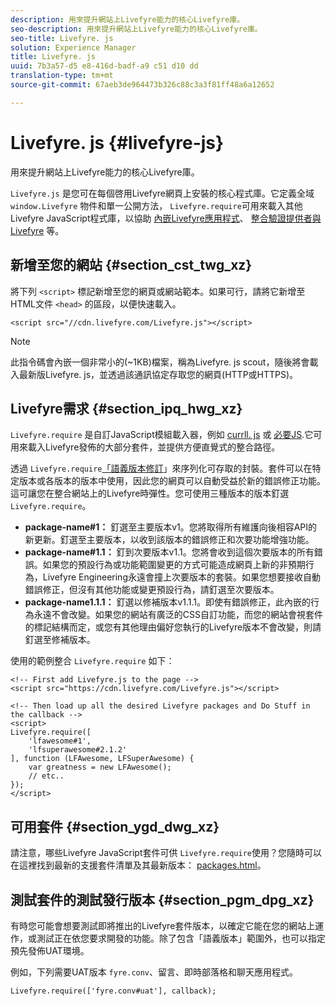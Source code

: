 ```yaml
---
description: 用來提升網站上Livefyre能力的核心Livefyre庫。
seo-description: 用來提升網站上Livefyre能力的核心Livefyre庫。
seo-title: Livefyre. js
solution: Experience Manager
title: Livefyre. js
uuid: 7b3a57-d5 e8-416d-badf-a9 c51 d10 dd
translation-type: tm+mt
source-git-commit: 67aeb3de964473b326c88c3a3f81ff48a6a12652

---
```



# Livefyre. js {#livefyre-js}

用來提升網站上Livefyre能力的核心Livefyre庫。

`Livefyre.js` 是您可在每個啓用Livefyre網頁上安裝的核心程式庫。它定義全域 `window.Livefyre` 物件和單一公開方法， `Livefyre.require`可用來載入其他Livefyre JavaScript程式庫，以協助 [內嵌Livefyre應用程式](/help/implementation/c-getting-started/c-implementation-process/c-using-livefyre.js-to-create-customize-and-use-apps-on-your-site.md)、 [整合驗證提供者與Livefyre](/help/implementation/t-about-identity-integration/t-about-identity-integration.md) 等。

## 新增至您的網站 {#section_cst_twg_xz}

將下列 `<script>` 標記新增至您的網頁或網站範本。如果可行，請將它新增至HTML文件 `<head>` 的區段，以便快速載入。

```
<script src="//cdn.livefyre.com/Livefyre.js"></script>
```

>[!NOTE]
>
>此指令碼會內嵌一個非常小的(~1KB)檔案，稱為Livefyre. js scout，隨後將會載入最新版Livefyre. js，並透過該通訊協定存取您的網頁(HTTP或HTTPS)。

## Livefyre需求 {#section_ipq_hwg_xz}

`Livefyre.require` 是自訂JavaScript模組載入器，例如 [currll. js](https://github.com/cujojs/curl) 或 [必要JS](https://requirejs.org/).它可用來載入Livefyre發佈的大部分套件，並提供方便直覺式的整合路徑。

透過 `Livefyre.require`[「語義版本修訂](https://semver.org/)」來序列化可存取的封裝。套件可以在特定版本或各版本的版本中使用，因此您的網頁可以自動受益於新的錯誤修正功能。這可讓您在整合網站上的Livefyre時彈性。您可使用三種版本的版本釘選 `Livefyre.require`。

* **package-name#1：** 釘選至主要版本v1。您將取得所有維護向後相容API的新更新。釘選至主要版本，以收到該版本的錯誤修正和次要功能增強功能。
* **package-name#1.1：** 釘到次要版本v1.1。您將會收到這個次要版本的所有錯誤。如果您的預設行為或功能範圍變更的方式可能造成網頁上新的非預期行為，Livefyre Engineering永遠會撞上次要版本的套裝。如果您想要接收自動錯誤修正，但沒有其他功能或變更預設行為，請釘選至次要版本。
* **package-name1.1.1：** 釘選以修補版本v1.1.1。即使有錯誤修正，此內嵌的行為永遠不會改變。如果您的網站有廣泛的CSS自訂功能，而您的網站會視套件的標記結構而定，或您有其他理由偏好您執行的Livefyre版本不會改變，則請釘選至修補版本。

使用的範例整合 `Livefyre.require` 如下：

```
<!-- First add Livefyre.js to the page --> 
<script src="https://cdn.livefyre.com/Livefyre.js"></script> 
  
<!-- Then load up all the desired Livefyre packages and Do Stuff in the callback --> 
<script> 
Livefyre.require([ 
    'lfawesome#1', 
    'lfsuperawesome#2.1.2' 
], function (LFAwesome, LFSuperAwesome) { 
    var greatness = new LFAwesome(); 
    // etc.. 
}); 
</script>
```

## 可用套件 {#section_ygd_dwg_xz}

請注意，哪些Livefyre JavaScript套件可供 `Livefyre.require`使用？您隨時可以在這裡找到最新的支援套件清單及其最新版本： [packages.html](https://cdn.livefyre.com/packages.html)。

## 測試套件的測試發行版本 {#section_pgm_dpg_xz}

有時您可能會想要測試即將推出的Livefyre套件版本，以確定它能在您的網站上運作，或測試正在依您要求開發的功能。除了包含「語義版本」範圍外，也可以指定預先發佈UAT環境。

例如，下列需要UAT版本 `fyre.conv`、留言、即時部落格和聊天應用程式。

```
Livefyre.require(['fyre.conv#uat'], callback); 
```

